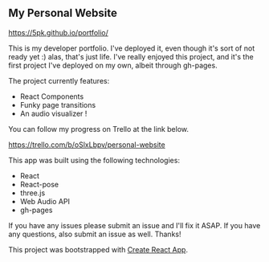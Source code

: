 ## My Personal Website

https://5pk.github.io/portfolio/


This is my developer portfolio. I've deployed it, even though it's sort of not ready yet :) alas, that's just life. I've really enjoyed this project, and it's the first project I've deployed on my own, albeit through gh-pages.

The project currently features:

- React Components
- Funky page transitions
- An audio visualizer !

You can follow my progress on Trello at the link below.

https://trello.com/b/oSlxLbpv/personal-website


This app was built using the following technologies:

- React
- React-pose
- three.js
- Web Audio API
- gh-pages

If you have any issues please submit an issue and I'll fix it ASAP. If you have any questions, also submit an issue as well. Thanks!


This project was bootstrapped with [Create React App](https://github.com/facebook/create-react-app).




